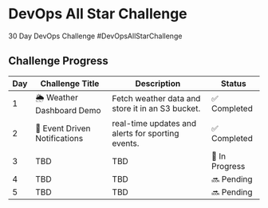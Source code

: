 # DevOps All Star Challenge
30 Day DevOps Challenge #DevOpsAllStarChallenge

## Challenge Progress

| Day  | Challenge Title            | Description                                   | Status      |
|------|----------------------------|-----------------------------------------------|-------------|
|1 | 🌦️ Weather Dashboard Demo | Fetch weather data and store it in an S3 bucket. | ✅ Completed |
|2 | 🏀 Event Driven Notifications | real-time updates and alerts for sporting events. | ✅ Completed |
|3 |  TBD                     | TBD                                           | 🚧 In Progress    |
|4 |  TBD                    | TBD                                           | 🔜 Pending    |
|5 |  TBD                     | TBD                                           | 🔜 Pending    |
